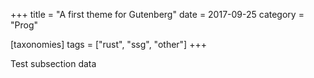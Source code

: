 +++
title = "A first theme for Gutenberg"
date = 2017-09-25
category = "Prog"

[taxonomies]
tags = ["rust", "ssg", "other"]
+++

Test subsection data